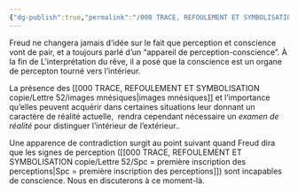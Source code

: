 ```yaml
---
{"dg-publish":true,"permalink":"/000 TRACE, REFOULEMENT ET SYMBOLISATION copie/Lettre 52/les perceptions, auxquelles se rattache la conscience/","created":"2024-07-21T15:14:35.226-04:00","updated":"2025-08-14T06:32:18.509-04:00"}
---
```



Freud ne changera jamais d’idée sur le fait que perception et conscience vont de pair, et a toujours parlé d’un “appareil de perception-conscience”. À la fin de L’interprétation du rêve, il a posé que la conscience est un organe de percepton tourné vers l’intérieur.

La présence des [[000 TRACE, REFOULEMENT ET SYMBOLISATION copie/Lettre 52/images mnésiques\|images mnésiques]] et l’importance qu’elles peuvent acquérir dans certaines situations leur donnant un caractère de réalité actuelle,  rendra cependant nécessaire un _examen de réalité_ pour distinguer l’intérieur de l’extérieur._._

Une apparence de contradiction surgit au point suivant quand Freud dira que les signes de perception ([[000 TRACE, REFOULEMENT ET SYMBOLISATION copie/Lettre 52/Spc = première inscription des perceptions\|Spc = première inscription des perceptions]]) sont incapables de conscience. Nous en discuterons à ce moment-là.